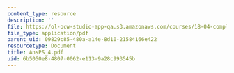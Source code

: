 ```yaml
---
content_type: resource
description: ''
file: https://ol-ocw-studio-app-qa.s3.amazonaws.com/courses/18-04-complex-variables-with-applications-fall-1999/6b5050e848070062e1139a28c993545b_AnsPS_4.pdf
file_type: application/pdf
parent_uid: 09829c85-480a-a14e-8d10-21584166e422
resourcetype: Document
title: AnsPS_4.pdf
uid: 6b5050e8-4807-0062-e113-9a28c993545b
---
```

